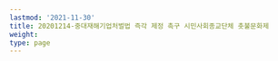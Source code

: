 ```yaml
---
lastmod: '2021-11-30'
title: 20201214-중대재해기업처벌법 즉각 제정 촉구 시민사회종교단체 촛불문화제
weight: 
type: page
---
```

